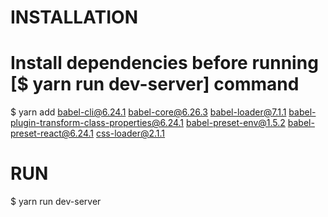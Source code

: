 # INSTALLATION

# Install dependencies before running [$ yarn run dev-server] command

$ yarn add babel-cli@6.24.1 babel-core@6.26.3 babel-loader@7.1.1 babel-plugin-transform-class-properties@6.24.1 babel-preset-env@1.5.2 babel-preset-react@6.24.1 css-loader@2.1.1

# RUN

$ yarn run dev-server
